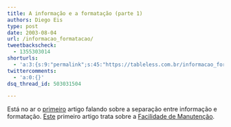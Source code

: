 ```yaml
---
title: A informação e a formatação (parte 1)
authors: Diego Eis
type: post
date: 2003-08-04
url: /informacao_formatacao/
tweetbackscheck:
  - 1355303014
shorturls:
  - 'a:3:{s:9:"permalink";s:45:"https://tableless.com.br/informacao_formatacao";s:7:"tinyurl";s:26:"https://tinyurl.com/3ft25tq";s:4:"isgd";s:19:"https://is.gd/QO6L9e";}'
twittercomments:
  - 'a:0:{}'
dsq_thread_id: 503031504

---
```

Está no ar o [primeiro][1] artigo falando sobre a separação entre informação e formatação. [Este][1] primeiro artigo trata sobre a [Facilidade de Manutenção][1].

 [1]: https://tableless.com.br/artigos/infoform.asp "Facilidade de Manutenção"